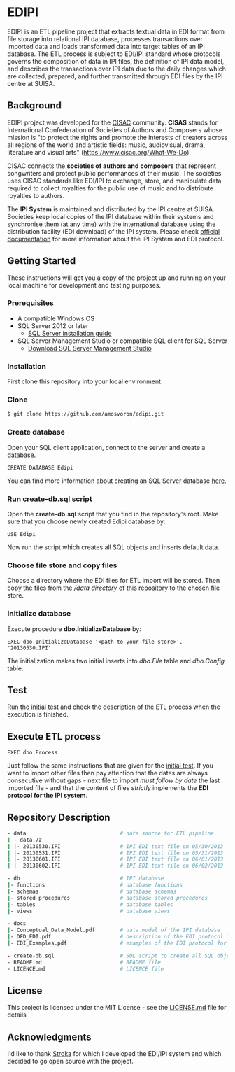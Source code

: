 # EDIPI

EDIPI is an ETL pipeline project that extracts textual data in EDI format from file storage into relational IPI database, processes transactions over imported data and loads transformed data into target tables of an IPI database. The ETL process is subject to EDI/IPI standard whose protocols governs the composition of data in IPI files, the definition of IPI data model, and describes the transactions over IPI data due to the daily changes which are collected, prepared, and further transmitted through EDI files by the IPI centre at SUISA. 

## Background

EDIPI project was developed for the [CISAC](https://www.cisac.org) community. **CISAS** stands for International Confederation of Societies of Authors and Composers whose mission is "to protect the rights and promote the interests of creators across all regions of the world and artistic fields: music, audiovisual, drama, literature and visual arts" (https://www.cisac.org/What-We-Do).

CISAC connects the **societies of authors and composers** that represent songwriters and protect public performances of their music. The societies uses CISAC standards like EDI/IPI to exchange, store, and manipulate data required to collect royalties for the public use of music and to distribute royalties to authors.

The **IPI System** is maintained and distributed by the IPI centre at SUISA.
Societies keep local copies of the IPI database within their systems and synchronise them (at any time) with the international database using the distribution facility (EDI download) of the IPI system. Please check [official documentation](/docs) for more information about the IPI System and EDI protocol.


## Getting Started

These instructions will get you a copy of the project up and running on your local machine for development and testing purposes.

### Prerequisites

 - A compatible Windows OS
 - SQL Server 2012 or later
     + [SQL Server installation guide](https://docs.microsoft.com/en-us/sql/database-engine/install-windows/install-sql-server?view=sql-server-ver15)
 - SQL Server Management Studio or compatible SQL client for SQL Server
     + [Download SQL Server Management Studio](https://docs.microsoft.com/en-us/sql/ssms/download-sql-server-management-studio-ssms?view=sql-server-ver15)


### Installation

First clone this repository into your local environment.

### Clone
```sh
$ git clone https://github.com/amosvoron/edipi.git
```

### Create database

Open your SQL client application, connect to the server and create a database.

```
CREATE DATABASE Edipi
```

You can find more information about creating an SQL Server database [here](https://docs.microsoft.com/en-us/sql/t-sql/statements/create-database-transact-sql?view=sql-server-ver15).

### Run create-db.sql script

Open the **create-db.sql** script that you find in the repository's root. Make sure that you choose newly created Edipi database by:

```
USE Edipi
```

Now run the script which creates all SQL objects and inserts default data.

### Choose file store and copy files

Choose a directory where the EDI files for ETL import will be stored. Then copy the files from the */data directory* of this repository to the chosen file store.

### Initialize database

Execute procedure **dbo.InitializeDatabase** by:

```
EXEC dbo.InitializeDatabase '<path-to-your-file-store>', '20130530.IPI'
```

The initialization makes two initial inserts into *dbo.File* table and *dbo.Config* table.

## Test

Run the [initial test](/test) and check the description of the ETL process when the execution is finished.

## Execute ETL process

```
EXEC dbo.Process
```

Just follow the same instructions that are given for the [initial test](/test). If you want to import other files then pay attention that the dates are always consecutive without gaps - next file to import *must follow by date* the last imported file - and that the content of files *strictly* implements the **EDI protocol for the IPI system**. 

## Repository Description

```sh
- data                              # data source for ETL pipeline
| - data.7z
| |- 20130530.IPI                   # IPI EDI text file on 05/30/2013
| |- 20130531.IPI                   # IPI EDI text file on 05/31/2013
| |- 20130601.IPI                   # IPI EDI text file on 06/01/2013
| |- 20130602.IPI                   # IPI EDI text file on 06/02/2013

- db                                # IPI database
|- functions                        # database functions 
|- schemas                          # database schemas
|- stored procedures                # database stored procedures
|- tables                           # database tables
|- views                            # database views

- docs
|- Conceptual_Data_Model.pdf        # data model of the IPI database
|- DFD_EDI.pdf                      # description of the EDI protocol for the IPI system
|- EDI_Examples.pdf                 # examples of the EDI protocol for the IPI system

- create-db.sql                     # SQL script to create all SQL objects with default data
- README.md                         # README file
- LICENCE.md                        # LICENCE file
```

## License

This project is licensed under the MIT License - see the [LICENSE.md](LICENSE.md) file for details

## Acknowledgments

I'd like to thank [Stroka](https://www.stroka.si/) for which I developed the EDI/IPI system and which decided to go open source with the project.  

